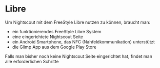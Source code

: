# Libre

Um Nightscout mit dem FreeStyle Libre nutzen zu können, braucht man:
* ein funktionierendes FreeStyle Libre System
* eine eingerichtete Nightscout Seite
* ein Android Smartphone, das NFC (Nahfeldkommunikation) unterstützt
* die Glimp App aus dem Google Play Store

Falls man bisher noch keine Nightscout Seite eingerichtet hat, findet man alle erforderlichen Schritte 

